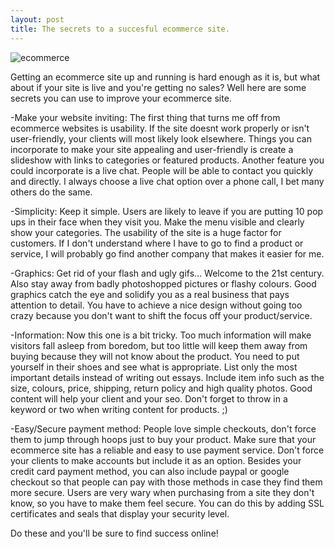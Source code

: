 ```yaml
---
layout: post
title: The secrets to a succesful ecommerce site.
---
```

![ecommerce](http://wespotlight.com/wp-content/uploads/2014/01/ecom-3.png)

Getting an ecommerce site up and running is hard enough as it is, but what about if your site is live and you're getting no sales? Well here are some secrets you can use to improve your ecommerce site.

-Make your website inviting:
The first thing that turns me off from ecommerce websites is usability. If the site doesnt work properly or isn't user-friendly, your clients will most likely look elsewhere. Things you can incorporate to make your site appealing and user-friendly is create a slideshow with links to categories or featured products. Another feature you could incorporate is a live chat. People will be able to contact you quickly and directly. I always choose a live chat option over a phone call, I bet many others do the same.

-Simplicity:
Keep it simple. Users are likely to leave if you are putting 10 pop ups in their face when they visit you. Make the menu visible and clearly show your categories. The usability of the site is a huge factor for customers. If I don't understand where I have to go to find a product or service, I will probably go find another company that makes it easier for me.

-Graphics:
Get rid of your flash and ugly gifs... Welcome to the 21st century. Also stay away from badly photoshopped pictures or flashy colours. Good graphics catch the eye and solidify you as a real business that pays attention to detail. You have to achieve a nice design without going too crazy because you don't want to shift the focus off your product/service.

-Information:
Now this one is a bit tricky. Too much information will make visitors fall asleep from boredom, but too little will keep them away from buying because they will not know about the product. You need to put yourself in their shoes and see what is appropriate. List only the most important details instead of writing out essays. Include item info such as the size, colours, price, shipping, return policy and high quality photos. Good content will help your client and your seo. Don't forget to throw in a keyword or two when writing content for products. ;)

-Easy/Secure payment method:
People love simple checkouts, don't force them to jump through hoops just to buy your product. Make sure that your ecommerce site has a reliable and easy to use payment service. Don't force your clients to make accounts but include it as an option. Besides your credit card payment method, you can also include paypal or google checkout so that people can pay with those methods in case they find them more secure. Users are very wary when purchasing from a site they don't know, so you have to make them feel secure. You can do this by adding SSL certificates and seals that display your security level.

Do these and you'll be sure to find success online!
